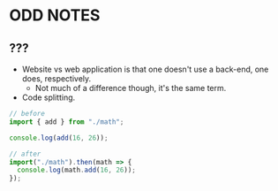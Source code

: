 # ODD NOTES

## ???

- Website vs web application is that one doesn't use a back-end, one does, respectively.
  - Not much of a difference though, it's the same term.
- Code splitting.

```js
// before
import { add } from "./math";

console.log(add(16, 26));
```

```js
// after
import("./math").then(math => {
  console.log(math.add(16, 26));
});
```
